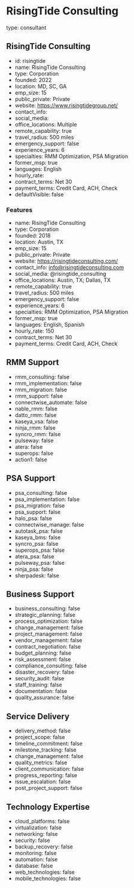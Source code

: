 # RisingTide Consulting

type: consultant

## RisingTide Consulting

- id: risingtide
- name: RisingTide Consulting
- type: Corporation
- founded: 2022
- location: MD, SC, GA
- emp_size: 15
- public_private: Private
- website: https://www.risingtidegroup.net/
- contact_info:
- social_media:
- office_locations: Multiple
- remote_capability: true
- travel_radius: 500 miles
- emergency_support: false
- experience_years: 6
- specialties: RMM Optimization, PSA Migration
- former_msp: true
- languages: English
- hourly_rate:
- contract_terms: Net 30
- payment_terms: Credit Card, ACH, Check
- defaultVisible: false

### Features

- name: RisingTide Consulting
- type: Corporation
- founded: 2018
- location: Austin, TX
- emp_size: 15
- public_private: Private
- website: https://risingtideconsulting.com/
- contact_info: info@risingtideconsulting.com
- social_media: @risingtide_consulting
- office_locations: Austin, TX; Dallas, TX
- remote_capability: true
- travel_radius: 500 miles
- emergency_support: false
- experience_years: 6
- specialties: RMM Optimization, PSA Migration
- former_msp: true
- languages: English, Spanish
- hourly_rate: 150
- contract_terms: Net 30
- payment_terms: Credit Card, ACH, Check

## RMM Support

- rmm_consulting: false
- rmm_implementation: false
- rmm_migration: false
- rmm_support: false
- connectwise_automate: false
- nable_rmm: false
- datto_rmm: false
- kaseya_vsa: false
- ninja_rmm: false
- syncro_rmm: false
- pulseway: false
- atera: false
- superops: false
- action1: false

## PSA Support

- psa_consulting: false
- psa_implementation: false
- psa_migration: false
- psa_support: false
- halo_psa: false
- connectwise_manage: false
- autotask_psa: false
- kaseya_bms: false
- syncro_psa: false
- superops_psa: false
- atera_psa: false
- pulseway_psa: false
- ninja_psa: false
- sherpadesk: false

## Business Support

- business_consulting: false
- strategic_planning: false
- process_optimization: false
- change_management: false
- project_management: false
- vendor_management: false
- contract_negotiation: false
- budget_planning: false
- risk_assessment: false
- compliance_consulting: false
- disaster_recovery: false
- security_audit: false
- staff_training: false
- documentation: false
- quality_assurance: false

## Service Delivery

- delivery_method: false
- project_scope: false
- timeline_commitment: false
- milestone_tracking: false
- change_management: false
- quality_metrics: false
- client_communication: false
- progress_reporting: false
- issue_escalation: false
- post_project_support: false

## Technology Expertise

- cloud_platforms: false
- virtualization: false
- networking: false
- security: false
- backup_recovery: false
- monitoring: false
- automation: false
- database: false
- web_technologies: false
- mobile_technologies: false
